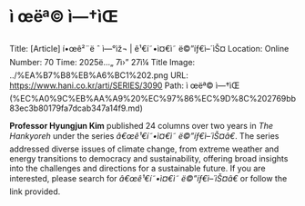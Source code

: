 # ì œëª© ì—†ìŒ

Title: [Article] í•œê²¨ë ˆ ì—°ìž¬ | ê¹€í˜•ì¤€ì˜ ë©”íƒ€ì–´ìŠ¤
Location: Online
Number: 70
Time: 2025ë…„ 7ì›” 27ì¼
Title Image: ../%EA%B7%B8%EB%A6%BC1%202.png
URL: https://www.hani.co.kr/arti/SERIES/3090
Path: ì œëª© ì—†ìŒ (%EC%A0%9C%EB%AA%A9%20%EC%97%86%EC%9D%8C%202769bb83ec3b80179fa7dcab347a14f9.md)

**Professor Hyungjun Kim** published 24 columns over two years in *The Hankyoreh* under the series *â€œê¹€í˜•ì¤€ì˜ ë©”íƒ€ì–´ìŠ¤â€*. The series addressed diverse issues of climate change, from extreme weather and energy transitions to democracy and sustainability, offering broad insights into the challenges and directions for a sustainable future. If you are interested, please search for *â€œê¹€í˜•ì¤€ì˜ ë©”íƒ€ì–´ìŠ¤â€* or follow the link provided.